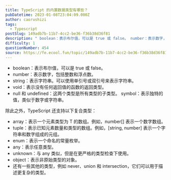 ```yaml
---
title: TypeScript 的内置数据类型有哪些？
pubDatetime: 2023-01-08T23:04:09.000Z
author: caorushizi
tags:
  - Typescript
postSlug: 149adb7b-11b7-4cc2-be36-f36b38d36f81
description: " boolean：表示布尔值，可以是 true 或 false。 number：表示数字，包括整数和浮点数。 string：表示字符串。可以使用单引号或双引号来表示字符串。 void：表示没有任何返回值的函数的返回类型。 null 和 undefined：这两个类型是所有类型的子类型。 symbol：表示独特的值，类似于数字或字符串。 除此之外，TypeScript 还支持以下复合类型： arra"
difficulty: 1
questionNumber: 454
source: https://fe.ecool.fun/topic/149adb7b-11b7-4cc2-be36-f36b38d36f81
---
```


- boolean：表示布尔值，可以是 true 或 false。
- number：表示数字，包括整数和浮点数。
- string：表示字符串。可以使用单引号或双引号来表示字符串。
- void：表示没有任何返回值的函数的返回类型。
- null 和 undefined：这两个类型是所有类型的子类型。 symbol：表示独特的值，类似于数字或字符串。

除此之外，TypeScript 还支持以下复合类型：

- array：表示一个元素类型为 T 的数组。例如，number[] 表示一个数字数组。
- tuple：表示已知元素数量和类型的数组。例如，[string, number] 表示一个字符串和数字组成的元组。
- enum：表示一个命名的常量枚举。
- any：表示任意类型。
- unknown：与 any 类似，但是在更严格的类型检查下使用。
- object：表示非原始类型的对象。
- 还有一些其他的类型，例如 never、union 和 intersection，它们可以用于描述更复杂的类型。
